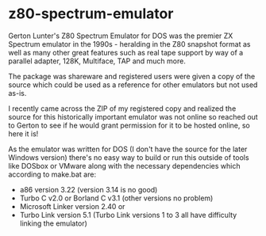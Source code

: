 # z80-spectrum-emulator

Gerton Lunter's Z80 Spectrum Emulator for DOS was the premier ZX Spectrum emulator in the 1990s - heralding in the Z80 snapshot format as well as many other great features such as real tape support by way of a parallel adapter, 128K, Multiface, TAP and much more.

The package was shareware and registered users were given a copy of the source which could be used as a reference for other emulators but not used as-is.

I recently came across the ZIP of my registered copy and realized the source for this historically important emulator was not online so reached out to Gerton to see if he would grant permission for it to be hosted online, so here it is!

As the emulator was written for DOS (I don't have the source for the later Windows version) there's no easy way to build or run this outside of tools like DOSbox or VMware along with the necessary dependencies which according to make.bat are:

- a86 version 3.22   (version 3.14 is no good)
- Turbo C v2.0 or Borland C v3.1   (other versions no problem)
- Microsoft Linker version 2.40 or 
- Turbo Link version 5.1 (Turbo Link versions 1 to 3 all have difficulty linking the emulator)

